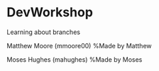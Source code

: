 # DevWorkshop
Learning about branches

Matthew Moore (mmoore00)	%Made by Matthew

Moses Hughes (mahughes)		%Made by Moses
